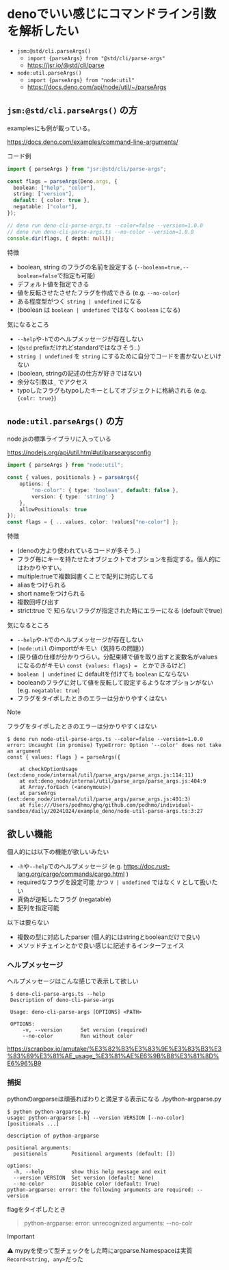 # denoでいい感じにコマンドライン引数を解析したい

- `jsm:@std/cli.parseArgs()`
  - `import {parseArgs} from "@std/cli/parse-args"`
  - https://jsr.io/@std/cli/parse
- `node:util.parseArgs()`
  - `import {parseArgs} from "node:util"`
  - https://docs.deno.com/api/node/util/~/parseArgs

## `jsm:@std/cli.parseArgs()` の方

examplesにも例が載っている。

https://docs.deno.com/examples/command-line-arguments/

コード例

```ts
import { parseArgs } from "jsr:@std/cli/parse-args";

const flags = parseArgs(Deno.args, {
  boolean: ["help", "color"],
  string: ["version"],
  default: { color: true },
  negatable: ["color"],
});

// deno run deno-cli-parse-args.ts --color=false --version=1.0.0
// deno run deno-cli-parse-args.ts --no-color --version=1.0.0
console.dir(flags, { depth: null});
```

特徴

- boolean, string のフラグの名前を設定する (`--boolean=true,--boolean=false`で指定も可能)
- デフォルト値を指定できる
- 値を反転させたさせたフラグを作成できる (e.g. `--no-color`)
- ある程度型がつく `string | undefined` になる
- (boolean は `boolean | undefined` ではなく `boolean` になる)

気になるところ

- `--help`や`-h`でのヘルプメッセージが存在しない
- (`@std` prefixだけれどstandardではなさそう..)
- `string | undefined` を `string` にするために自分でコードを書かないといけない
- (boolean, stringの記述の仕方が好きではない)
- 余分な引数は`_` でアクセス
- typoしたフラグもtypoしたキーとしてオブジェクトに格納される (e.g. `{colr: true}`)

## `node:util.parseArgs()` の方

node.jsの標準ライブラリに入っている

https://nodejs.org/api/util.html#utilparseargsconfig


```ts
import { parseArgs } from "node:util";

const { values, positionals } = parseArgs({
    options: {
        "no-color": { type: 'boolean', default: false },
        version: { type: 'string' }
    },
    allowPositionals: true
});
const flags = { ...values, color: !values["no-color"] };
```

特徴

- (denoの方より使われているコードが多そう..)
- フラグ毎にキーを持たせたオブジェクトでオプションを指定する。個人的にはわかりやすい。
- multiple:trueで複数回書くことで配列に対応してる
- aliasをつけられる
- short nameをつけられる
- 複数回呼び出す
- strict:true で 知らないフラグが指定された時にエラーになる (defaultでtrue)

気になるところ

- `--help`や`-h`でのヘルプメッセージが存在しない
- (`node:util` のimportがキモい（気持ちの問題）)
- (戻り値の仕様が分かりづらい。分配束縛で値を取り出すと変数名がvaluesになるのがキモい `const {values: flags} = ` とかできるけど)
- `boolean | undefined` に defaultを付けても `boolean` にならない
- booleanのフラグに対して値を反転して設定するようなオプションがない (e.g. `negatable: true`)
- フラグをタイポしたときのエラーは分かりやすくはない

> [!NOTE]
> フラグをタイポしたときのエラーは分かりやすくはない
> 
> ```console
> $ deno run node-util-parse-args.ts --color=false --version=1.0.0
> error: Uncaught (in promise) TypeError: Option '--color' does not take an argument
> const { values: flags } = parseArgs({
>                           ^
>     at checkOptionUsage (ext:deno_node/internal/util/parse_args/parse_args.js:114:11)
>     at ext:deno_node/internal/util/parse_args/parse_args.js:404:9
>     at Array.forEach (<anonymous>)
>     at parseArgs (ext:deno_node/internal/util/parse_args/parse_args.js:401:3)
>     at file:///Users/podhmo/ghq/github.com/podhmo/individual-sandbox/daily/20241024/example_deno/node-util-parse-args.ts:3:27
> ```

## 欲しい機能

個人的には以下の機能が欲しいみたい

- `-h`や`--help`でのヘルプメッセージ (e.g. https://doc.rust-lang.org/cargo/commands/cargo.html )
- requiredなフラグを設定可能 かつ `V | undefined` ではなく `V` として扱いたい
- 真偽が逆転したフラグ (negatable)
- 配列を指定可能

以下は要らない

- 複数の型に対応したparser (個人的にはstringとbooleanだけで良い)
- メソッドチェインとかで良い感じに記述するインターフェイス

### ヘルプメッセージ

ヘルプメッセージはこんな感じで表示して欲しい

```
 $ deno-cli-parse-args.ts --help
 Description of deno-cli-parse-args
 
 Usage: deno-cli-parse-args [OPTIONS] <PATH>
 
 OPTIONS:
     -v, --version      Set version (required)
     --no-color         Run without color
```

https://scrapbox.io/amutake/%E3%82%B3%E3%83%9E%E3%83%B3%E3%83%89%E3%81%AE_usage_%E3%81%AE%E6%9B%B8%E3%81%8D%E6%96%B9

### 捕捉

pythonのargparseは頑張ればわりと満足する表示になる ./python-argparse.py

```console
$ python python-argparse.py 
usage: python-argparse [-h] --version VERSION [--no-color] [positionals ...]

description of python-argparse

positional arguments:
  positionals        Positional arguments (default: [])

options:
  -h, --help         show this help message and exit
  --version VERSION  Set version (default: None)
  --no-color         Disable color (default: True)
python-argparse: error: the following arguments are required: --version
```

flagをタイポしたとき

> python-argparse: error: unrecognized arguments: --no-colr

> [!IMPORTANT]
> :warning: mypyを使って型チェックをした時にargparse.Namespaceは実質`Record<string, any>`だった
